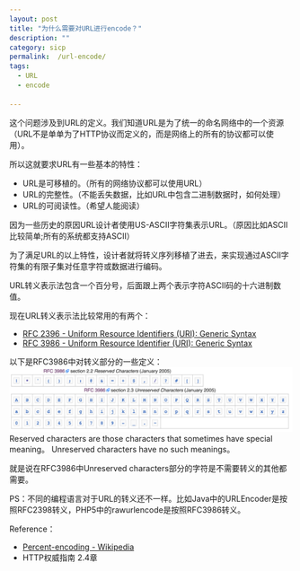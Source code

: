 ```yaml
---
layout: post
title: "为什么需要对URL进行encode？"
description: ""
category: sicp
permalink:  /url-encode/
tags: 
  - URL 
  - encode

---
```



这个问题涉及到URL的定义。我们知道URL是为了统一的命名网络中的一个资源（URL不是单单为了HTTP协议而定义的，而是网络上的所有的协议都可以使用）。

所以这就要求URL有一些基本的特性：

- URL是可移植的。（所有的网络协议都可以使用URL）
- URL的完整性。（不能丢失数据，比如URL中包含二进制数据时，如何处理）
- URL的可阅读性。（希望人能阅读）

因为一些历史的原因URL设计者使用US-ASCII字符集表示URL。（原因比如ASCII比较简单;所有的系统都支持ASCII）

为了满足URL的以上特性，设计者就将转义序列移植了进去，来实现通过ASCII字符集的有限子集对任意字符或数据进行编码。

URL转义表示法包含一个百分号，后面跟上两个表示字符ASCII码的十六进制数值。

现在URL转义表示法比较常用的有两个：

- [RFC 2396 - Uniform Resource Identifiers (URI): Generic Syntax](https://tools.ietf.org/html/rfc2396)
- [RFC 3986 - Uniform Resource Identifier (URI): Generic Syntax](https://tools.ietf.org/html/rfc3986)


以下是RFC3986中对转义部分的一些定义：
![](../images/rfc3986.png)
Reserved characters are those characters that sometimes have special meaning。
Unreserved characters have no such meanings。

就是说在RFC3986中Unreserved characters部分的字符是不需要转义的其他都需要。

PS：不同的编程语言对于URL的转义还不一样。比如Java中的URLEncoder是按照RFC2398转义，PHP5中的rawurlencode是按照RFC3986转义。


Reference：

- [Percent-encoding - Wikipedia](https://en.wikipedia.org/wiki/Percent-encoding)
- HTTP权威指南 2.4章
